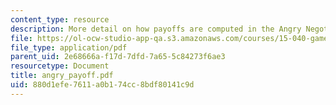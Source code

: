 ```yaml
---
content_type: resource
description: More detail on how payoffs are computed in the Angry Negotiation Game.
file: https://ol-ocw-studio-app-qa.s3.amazonaws.com/courses/15-040-game-theory-for-managers-spring-2004/880d1efe7611a0b174cc8bdf80141c9d_angry_payoff.pdf
file_type: application/pdf
parent_uid: 2e68666a-f17d-7dfd-7a65-5c84273f6ae3
resourcetype: Document
title: angry_payoff.pdf
uid: 880d1efe-7611-a0b1-74cc-8bdf80141c9d
---
```

